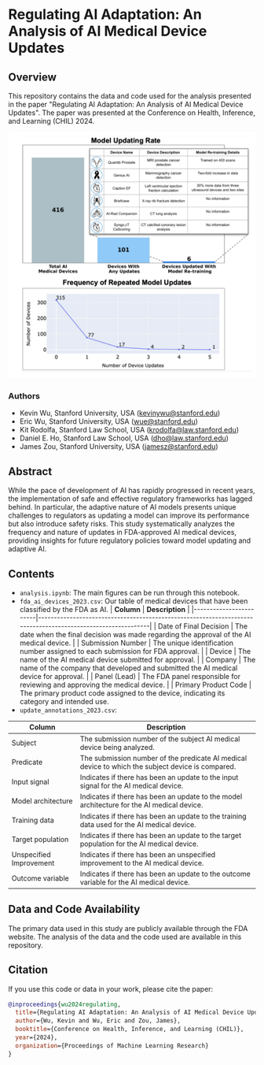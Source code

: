 # Regulating AI Adaptation: An Analysis of AI Medical Device Updates

## Overview

This repository contains the data and code used for the analysis presented in the paper "Regulating AI Adaptation: An Analysis of AI Medical Device Updates". The paper was presented at the Conference on Health, Inference, and Learning (CHIL) 2024.

<div style="text-align: center;">
  <img src="main_figure.png" alt="Description of types of updating and frequencies in FDA approved AI devices" width="600"/>
</div>

### Authors
- Kevin Wu, Stanford University, USA (kevinywu@stanford.edu)
- Eric Wu, Stanford University, USA (wue@stanford.edu)
- Kit Rodolfa, Stanford Law School, USA (krodolfa@law.stanford.edu)
- Daniel E. Ho, Stanford Law School, USA (dho@law.stanford.edu)
- James Zou, Stanford University, USA (jamesz@stanford.edu)

## Abstract
While the pace of development of AI has rapidly progressed in recent years, the implementation of safe and effective regulatory frameworks has lagged behind. In particular, the adaptive nature of AI models presents unique challenges to regulators as updating a model can improve its performance but also introduce safety risks. This study systematically analyzes the frequency and nature of updates in FDA-approved AI medical devices, providing insights for future regulatory policies toward model updating and adaptive AI.

## Contents
- `analysis.ipynb`: The main figures can be run through this notebook.
- `fda_ai_devices_2023.csv`: Our table of medical devices that have been classified by the FDA as AI.
| **Column**             | **Description**                                                                                             |
|------------------------|-------------------------------------------------------------------------------------------------------------|
| Date of Final Decision | The date when the final decision was made regarding the approval of the AI medical device.                  |
| Submission Number      | The unique identification number assigned to each submission for FDA approval.                              |
| Device                 | The name of the AI medical device submitted for approval.                                                   |
| Company                | The name of the company that developed and submitted the AI medical device for approval.                    |
| Panel (Lead)           | The FDA panel responsible for reviewing and approving the medical device.                                   |
| Primary Product Code   | The primary product code assigned to the device, indicating its category and intended use. 
- `update_annotations_2023.csv`:

| **Column**              | **Description**                                                                                         |
|-------------------------|---------------------------------------------------------------------------------------------------------|
| Subject                 | The submission number of the subject AI medical device being analyzed.                                  |
| Predicate               | The submission number of the predicate AI medical device to which the subject device is compared.       |
| Input signal            | Indicates if there has been an update to the input signal for the AI medical device.                    |
| Model architecture      | Indicates if there has been an update to the model architecture for the AI medical device.              |
| Training data           | Indicates if there has been an update to the training data used for the AI medical device.              |
| Target population       | Indicates if there has been an update to the target population for the AI medical device.               |
| Unspecified Improvement | Indicates if there has been an unspecified improvement to the AI medical device.                        |
| Outcome variable        | Indicates if there has been an update to the outcome variable for the AI medical device.                |


## Data and Code Availability
The primary data used in this study are publicly available through the FDA website. The analysis of the data and the code used are available in this repository.

## Citation
If you use this code or data in your work, please cite the paper:

```bibtex
@inproceedings{wu2024regulating,
  title={Regulating AI Adaptation: An Analysis of AI Medical Device Updates},
  author={Wu, Kevin and Wu, Eric and Zou, James},
  booktitle={Conference on Health, Inference, and Learning (CHIL)},
  year={2024},
  organization={Proceedings of Machine Learning Research}
}
